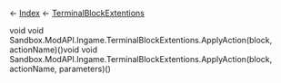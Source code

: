 ← [Index](Api-Index) ← [TerminalBlockExtentions](Sandbox.ModAPI.Ingame.TerminalBlockExtentions)

void void Sandbox.ModAPI.Ingame.TerminalBlockExtentions.ApplyAction(block, actionName)()void void Sandbox.ModAPI.Ingame.TerminalBlockExtentions.ApplyAction(block, actionName, parameters)()